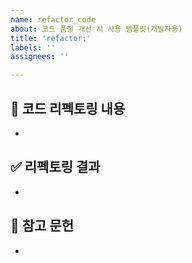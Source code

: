 ```yaml
---
name: refactor_code
about: 코드 품질 개선 시 사용 템플릿(개발자용)
title: 'refactor:'
labels: ''
assignees: ''

---
```


## 📌 코드 리펙토링 내용

<!-- 어떤 부분을 어떻게 리펙토링 했는 지에 대해 자유롭게 알려주세요 -->
- 

## ✅ 리펙토링 결과

<!-- 리펙토링 후 변화에 대해 설명해주세요. ex) 가독성이 올라갔다. 수치적으로 속도가 빨라졌다 등 -->
-


## 📝 참고 문헌
<!-- 리펙토링을 위해 참고했던 글 -->

-
